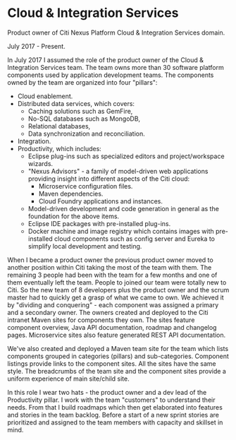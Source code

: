 # Cloud & Integration Services

Product owner of Citi Nexus Platform Cloud & Integration Services domain.

July 2017 - Present.

In July 2017 I assumed the role of the product owner of the Cloud & Integration Services team. The team owns more than 30 software platform components used by application development teams. 
The components owned by the team are organized into four "pillars":

* Cloud enablement.
* Distributed data services, which covers:
    * Caching solutions such as GemFire,
    * No-SQL databases such as MongoDB,
    * Relational databases,
    * Data synchronization and reconciliation.
* Integration.
* Productivity, which includes:
    * Eclipse plug-ins such as specialized editors and project/workspace wizards.
    * "Nexus Advisors" - a family of model-driven web applications providing insight into different aspects of the Citi cloud:
        * Microservice configuration files.
        * Maven dependencies.
        * Cloud Foundry applications and instances.
    * Model-driven development and code generation in general as the foundation for the above items.
    * Eclipse IDE packages with pre-installed plug-ins.
    * Docker machine and image registry which contains images with pre-installed cloud components such as config server and Eureka to simplify local development and testing.       

When I became a product owner the previous product owner moved to another position within Citi taking the most of the team with them. The remaining 3 people had been with the team for a few months and
one of them eventually left the team. People to joined our team were totally new to Citi. So the new team of 8 developers plus the product owner and the scrum master had to quickly get a grasp of what we came to own. We achieved it by "dividing and conquering" - each component was assigned a primary and a secondary owner. The owners created and deployed to the Citi intranet Maven sites for components they own.
The sites feature component overview, Java API documentation, roadmap and changelog pages. 
Microservice sites also feature generated REST API documentation.

We've also created and deployed a Maven team site for the team which lists components grouped in categories (pillars) and sub-categories. Component listings provide links to the component sites. 
All the sites have the same style. The breadcrumbs of the team site and the component sites provide a uniform experience of main site/child site.   

In this role I wear two hats - the product owner and a dev lead of the Productivity pillar. I work with the team "customers" to understand their needs. 
From that I build roadmaps which then get elaborated into features and stories in the team backlog. Before a start of a new sprint stories are prioritized and assigned to the team members with capacity and skillset in mind. 